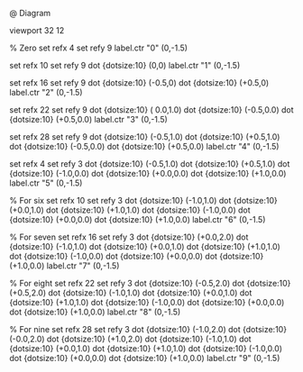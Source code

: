 

@ Diagram 

  viewport 32 12

  % Zero
  set refx 4
  set refy 9
  label.ctr "0" (0,-1.5)

  set refx 10
  set refy 9
  dot {dotsize:10} (0,0)
  label.ctr "1" (0,-1.5)

  set refx 16
  set refy 9
  dot {dotsize:10} (-0.5,0)
  dot {dotsize:10} (+0.5,0)
  label.ctr "2" (0,-1.5)

  set refx 22
  set refy 9
  dot {dotsize:10} ( 0.0,1.0)
  dot {dotsize:10} (-0.5,0.0)
  dot {dotsize:10} (+0.5,0.0)
  label.ctr "3" (0,-1.5)

  set refx 28
  set refy 9
  dot {dotsize:10} (-0.5,1.0)
  dot {dotsize:10} (+0.5,1.0)
  dot {dotsize:10} (-0.5,0.0)
  dot {dotsize:10} (+0.5,0.0)
  label.ctr "4" (0,-1.5)

  set refx 4
  set refy 3
  dot {dotsize:10} (-0.5,1.0)
  dot {dotsize:10} (+0.5,1.0)
  dot {dotsize:10} (-1.0,0.0)
  dot {dotsize:10} (+0.0,0.0)
  dot {dotsize:10} (+1.0,0.0)
  label.ctr "5" (0,-1.5)

  % For six
  set refx 10
  set refy 3
  dot {dotsize:10} (-1.0,1.0)
  dot {dotsize:10} (+0.0,1.0)
  dot {dotsize:10} (+1.0,1.0)
  dot {dotsize:10} (-1.0,0.0)
  dot {dotsize:10} (+0.0,0.0)
  dot {dotsize:10} (+1.0,0.0)
  label.ctr "6" (0,-1.5)

  % For seven
  set refx 16
  set refy 3
  dot {dotsize:10} (+0.0,2.0)
  dot {dotsize:10} (-1.0,1.0)
  dot {dotsize:10} (+0.0,1.0)
  dot {dotsize:10} (+1.0,1.0)
  dot {dotsize:10} (-1.0,0.0)
  dot {dotsize:10} (+0.0,0.0)
  dot {dotsize:10} (+1.0,0.0)
  label.ctr "7" (0,-1.5)

  % For eight
  set refx 22
  set refy 3
  dot {dotsize:10} (-0.5,2.0)
  dot {dotsize:10} (+0.5,2.0)
  dot {dotsize:10} (-1.0,1.0)
  dot {dotsize:10} (+0.0,1.0)
  dot {dotsize:10} (+1.0,1.0)
  dot {dotsize:10} (-1.0,0.0)
  dot {dotsize:10} (+0.0,0.0)
  dot {dotsize:10} (+1.0,0.0)
  label.ctr "8" (0,-1.5)

  % For nine
  set refx 28
  set refy 3
  dot {dotsize:10} (-1.0,2.0)
  dot {dotsize:10} (-0.0,2.0)
  dot {dotsize:10} (+1.0,2.0)
  dot {dotsize:10} (-1.0,1.0)
  dot {dotsize:10} (+0.0,1.0)
  dot {dotsize:10} (+1.0,1.0)
  dot {dotsize:10} (-1.0,0.0)
  dot {dotsize:10} (+0.0,0.0)
  dot {dotsize:10} (+1.0,0.0)
  label.ctr "9" (0,-1.5)


